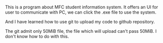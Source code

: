 This is a program about MFC student information system.
It offers an UI for user to communicate with PC, we can click the .exe file to use the system.


And I have learned how to use git to upload my code to github repository.

The git admit only 50MiB file, the file which will upload can't pass 50MiB. I don't know how to do with this.


